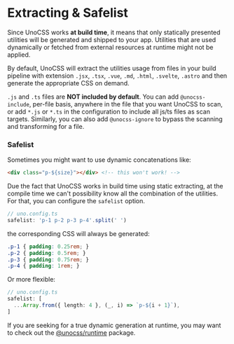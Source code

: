 # Extracting & Safelist

Since UnoCSS works **at build time**, it means that only statically presented utilities will be generated and shipped to your app. Utilities that are used dynamically or fetched from external resources at runtime might not be applied.

By default, UnoCSS will extract the utilities usage from files in your build pipeline with extension `.jsx`, `.tsx`, `.vue`, `.md`, `.html`, `.svelte`, `.astro` and then generate the appropriate CSS on demand.

`.js` and `.ts` files are **NOT included by default**. You can add `@unocss-include`, per-file basis, anywhere in the file that you want UnoCSS to scan, or add `*.js` or `*.ts` in the configuration to include all js/ts files as scan targets. Similarly, you can also add `@unocss-ignore` to bypass the scanning and transforming for a file.

### Safelist

Sometimes you might want to use dynamic concatenations like:

```html
<div class="p-${size}"></div> <!-- this won't work! -->
```

Due the fact that UnoCSS works in build time using static extracting, at the compile time we can't possibility know all the combination of the utilities. For that, you can configure the `safelist` option.

```ts
// uno.config.ts
safelist: 'p-1 p-2 p-3 p-4'.split(' ')
```

the corresponding CSS will always be generated:

```css
.p-1 { padding: 0.25rem; }
.p-2 { padding: 0.5rem; }
.p-3 { padding: 0.75rem; }
.p-4 { padding: 1rem; }
```

Or more flexible:

```ts
// uno.config.ts
safelist: [
  ...Array.from({ length: 4 }, (_, i) => `p-${i + 1}`),
]
```

If you are seeking for a true dynamic generation at runtime, you may want to check out the [@unocss/runtime](https://github.com/unocss/unocss/tree/main/packages/runtime) package.
